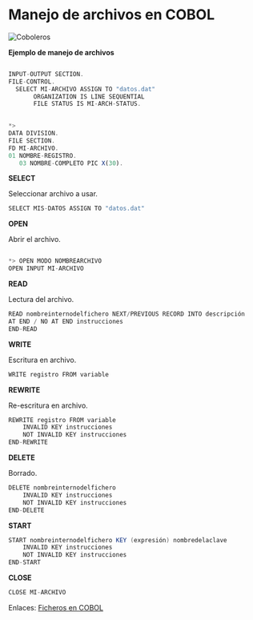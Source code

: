 # Manejo de archivos en COBOL

![Coboleros](http://3.bp.blogspot.com/-ybx6Wkw8X3c/VefuamwBGbI/AAAAAAAAAcU/woVuSI5ZMvs/s1600/Trabajo%2Bde%2Bprogramador.png)



**Ejemplo de manejo de archivos**

```javascript

INPUT-OUTPUT SECTION.
FILE-CONTROL.
  SELECT MI-ARCHIVO ASSIGN TO "datos.dat"
       ORGANIZATION IS LINE SEQUENTIAL
       FILE STATUS IS MI-ARCH-STATUS.
       

*> 
DATA DIVISION.
FILE SECTION.
FD MI-ARCHIVO.
01 NOMBRE-REGISTRO.
   03 NOMBRE-COMPLETO PIC X(30).

```


**SELECT**

Seleccionar archivo a usar.


```java
SELECT MIS-DATOS ASSIGN TO "datos.dat"
```

**OPEN**

Abrir el archivo.

```java

*> OPEN MODO NOMBREARCHIVO
OPEN INPUT MI-ARCHIVO
```

**READ**

Lectura del archivo.

```java
READ nombreinternodelfichero NEXT/PREVIOUS RECORD INTO descripción
AT END / NO AT END instrucciones
END-READ
```


**WRITE**

Escritura en archivo.

```java
WRITE registro FROM variable
```

**REWRITE**

Re-escritura en archivo.

```java
REWRITE registro FROM variable
    INVALID KEY instrucciones
    NOT INVALID KEY instrucciones
END-REWRITE
```

**DELETE**

Borrado.

```java
DELETE nombreinternodelfichero
    INVALID KEY instrucciones
    NOT INVALID KEY instrucciones
END-DELETE
```


**START**


```java
START nombreinternodelfichero KEY (expresión) nombredelaclave
    INVALID KEY instrucciones
    NOT INVALID KEY instrucciones
END-START
```


**CLOSE**
```java
CLOSE MI-ARCHIVO
```

Enlaces:
[Ficheros en COBOL](https://medium.com/enredando-con-programacion/cobol-ficheros-1f299990659)



